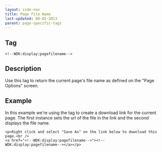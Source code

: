 ```yaml
---
layout: side-nav
title: Page File Name
last-updated: 08-02-2013
parent: page-specific-tags
---
```


## Tag

`<!--WDK:display:pagefilename-->`

## Description

Use this tag to return the current page's file name as defined on the "Page Options" screen.

## Example

In this example we're using the tag to create a download link for the current page. The first instance sets the url of the file in the link and the second displays the file name.

~~~
<p>Right click and select "Save As" on the link below to download this page.<br />
<a href="<!--WDK:display:pagefilename-->"><!--WDK:display:pagefilename--></a></p>
~~~